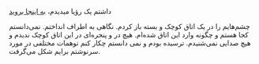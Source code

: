  داشتم یک رؤیا میدیدم، [به اینجا بروید](dream/index.md)

چشم‌هایم را در یک اتاق کوچک و بسته باز کردم. نگاهی به اطراف انداختم. نمی‌دانستم کجا هستم و چگونه وارد این اتاق شده‌ام.
هیچ در و پنجره‌ای در این اتاق کوچک ندیدم و هیچ صدایی نمی‌شنیدم. ترسیده بودم و نمی دانستم چکار کنم
توهمات مختلفی در مورد سرنوشتم برایم شکل می‌گرفت.
